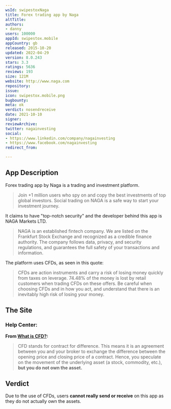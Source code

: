 ```yaml
---
wsId: swipestoxNaga
title: Forex trading app by Naga
altTitle: 
authors:
- danny
users: 100000
appId: swipestox.mobile
appCountry: gb
released: 2015-10-20
updated: 2022-04-29
version: 8.0.243
stars: 3.3
ratings: 5636
reviews: 193
size: 121M
website: http://www.naga.com
repository: 
issue: 
icon: swipestox.mobile.png
bugbounty: 
meta: ok
verdict: nosendreceive
date: 2021-10-10
signer: 
reviewArchive: 
twitter: nagainvesting
social:
- https://www.linkedin.com/company/nagainvesting
- https://www.facebook.com/nagainvesting
redirect_from: 

---
```


## App Description

Forex trading app by Naga is a trading and investment platform.

> Join +1 million users who spy on and copy the best investments of top global investors. Social trading on NAGA is a safe way to start your investment journey.

It claims to have "top-notch security" and the developer behind this app is NAGA Markets LTD.

> NAGA is an established fintech company. We are listed on the Frankfurt Stock Exchange and recognized as a credible finance authority. The company follows data, privacy, and security regulations, and guarantees the full safety of your transactions and information.

The platform uses CFDs, as seen in this quote:

> CFDs are action instruments and carry a risk of losing money quickly from taxes on leverage. 74.48% of the money is lost by retail customers when trading CFDs on these offers. Be careful when choosing CFDs and in how you act, and understand that there is an inevitably high risk of losing your money.

## The Site

### Help Center:

**From [What is CFD?](https://support.naga.com/en/articles/5052653-what-is-cfd):**

> CFD stands for contract for difference. This means it is an agreement between you and your broker to exchange the difference between the opening price and closing price of a contract. Hence, you speculate on the movement of the underlying asset (a stock, commodity, etc.), **but you do not own the asset.**

## Verdict

Due to the use of CFDs, users **cannot really send or receive** on this app as they do not actually own the assets.

